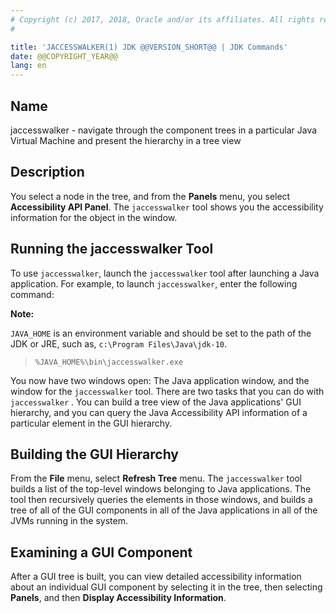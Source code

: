 ```yaml
---
# Copyright (c) 2017, 2018, Oracle and/or its affiliates. All rights reserved.
#

title: 'JACCESSWALKER(1) JDK @@VERSION_SHORT@@ | JDK Commands'
date: @@COPYRIGHT_YEAR@@
lang: en
---
```


## Name

jaccesswalker - navigate through the component trees in a particular Java
Virtual Machine and present the hierarchy in a tree view

## Description

You select a node in the tree, and from the **Panels** menu, you select
**Accessibility API Panel**. The `jaccesswalker` tool shows you the
accessibility information for the object in the window.

## Running the jaccesswalker Tool

To use `jaccesswalker`, launch the `jaccesswalker` tool after launching a Java
application. For example, to launch `jaccesswalker`, enter the following
command:

**Note:**

`JAVA_HOME` is an environment variable and should be set to the path of the JDK
or JRE, such as, `c:\Program Files\Java\jdk-10`.

>   `%JAVA_HOME%\bin\jaccesswalker.exe`

You now have two windows open: The Java application window, and the window for
the `jaccesswalker` tool. There are two tasks that you can do with
`jaccesswalker` . You can build a tree view of the Java applications' GUI
hierarchy, and you can query the Java Accessibility API information of a
particular element in the GUI hierarchy.

## Building the GUI Hierarchy

From the **File** menu, select **Refresh Tree** menu. The `jaccesswalker` tool
builds a list of the top-level windows belonging to Java applications. The tool
then recursively queries the elements in those windows, and builds a tree of
all of the GUI components in all of the Java applications in all of the JVMs
running in the system.

## Examining a GUI Component

After a GUI tree is built, you can view detailed accessibility information
about an individual GUI component by selecting it in the tree, then selecting
**Panels**, and then **Display Accessibility Information**.
